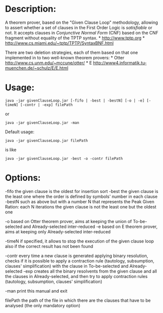 # Description:

A theorem prover, based on the "Given Clause Loop" methodology,
allowing to assert whether a set of clauses in the First Order Logic is
*satisfiable* or not.
It accepts clauses in _Conjunctive Normal Form_ (CNF) based on the CNF
fragment without equality of the TPTP syntax.
	 * http://www.tptp.org
	 * http://www.cs.miami.edu/~tptp/TPTP/SyntaxBNF.html

There are two deletion strategies, each of them based on that one
implemented in to two well-known theorem provers: 
	* Otter	http://www.cs.unm.edu/~mccune/otter/ 
	* E 	http://www4.informatik.tu-muenchen.de/~schulz/E/E.html


# Usage:

```
java -jar givenClauseLoop.jar [-fifo | -best | -bestN] [-o | -e] [-timeN] [-contr | -exp] filePath
```
or

```
java -jar givenClauseLoop.jar -man
```			

Default usage:
```
java -jar givenClauseLoop.jar filePath
```
is like
```
java -jar givenClauseLoop.jar -best -o -contr filePath
```

# Options:

-fifo	the given clause is the oldest for insertion sort
-best	the given clause is the least one where the order is defined by symbols' number in each clause
-bestN	such as above but with a number N that represents the Peak Given Ration: each N iterations 
		the given clause is not the least one but the oldest one

-o	based on Otter theorem prover, aims at keeping the union of To-be-selected and Already-selected inter-reduced
-e	based on E theorem prover, aims at keeping only Already-selected inter-reduced

-timeN	if specified, it allows to stop the execution of the given clause loop also if the correct result has not been found

-contr	every time a new clause is generated applying binary resolution, checks if it is possible to apply a contraction rule 
		(tautology, subsumption, clauses' simplification) with the clause in To-be-selected and Already-selected
-exp	creates all the binary resolvents from the given clause and all the clauses in Already-selected, and then try to apply 
		contraction rules (tautology, subsumption, clauses' simplification)

-man	print this manual and exit

filePath the path of the file in which there are the clauses that have to be analysed (the only mandatory option)
